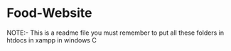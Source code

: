 # Food-Website


NOTE:- This is a readme file you must remember to put all these folders in htdocs in xampp in windows C


